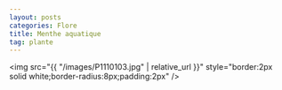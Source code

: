 ```yaml
---
layout: posts
categories: Flore
title: Menthe aquatique
tag: plante 
---
```

<img src="{{ "/images/P1110103.jpg" | relative_url }}" style="border:2px solid white;border-radius:8px;padding:2px" />
